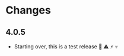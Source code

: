 # Changes

## 4.0.5

- Starting over, this is a test release :construction: :warning: :zap: :skull:

